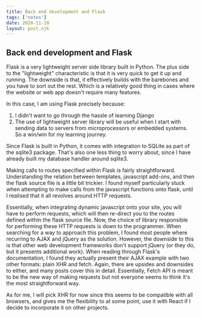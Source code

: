```yaml
---
title: Back end development and Flask
tags: ['notes']
date: 2020-11-10
layout: post.njk
---
```

## Back end development and Flask

Flask is a very lightweight server side library built in Python. The plus side to the "lightweight" characteristic is that it is very quick to get it up and running. The downside is that, it effectively builds with the barebones and you have to sort out the rest. Which is a relatively good thing in cases where the website or web app doesn't require many features.

In this case, I am using Flask precisely because:
1. I didn't want to go through the hassle of learning Django
2. The use of lightweight server library will be useful when I start with sending data to servers from microprocessors or embedded systems. So a win/win for my learning journey.

Since Flask is built in Python, it comes with integration to SQLite as part of the sqlite3 package. That's also one less thing to worry about, since I have already built my database handler around sqlite3. 

Making calls to routes specified within Flask is fairly straightforward. Understanding the relation between templates, javascript add-ons, and then the flask source file is a little bit trickier. I found myself particularly stuck when attempting to make calls from the javascript functions onto flask, until I realised that it all revolves around HTTP requests.

Essentially, when integrating dynamic javascript onto your site, you will have to perform requests, which will then re-direct you to the routes defined within the flask source file. Now, the choice of library responsible for performing these HTTP requests is down to the programmer. When searching for a way to approach this problem, I found most people where recurring to AJAX and jQuery as the solution. However, the downside to this is that other web development frameworks don't support jQuery (or they do, but it presents additional work). When reading through Flask's documentation, I found they actually present their AJAX example with two other formats: plain XHR and fetch. Again, there are upsides and downsides to either, and many posts cover this in detail. Essentially, Fetch API is meant to be the new way of making requests but not everyone seems to think it's the most straightforward way. 

As for me, I will pick XHR for now since this seems to be compatible with all browsers, and gives me the flexibility to at some point, use it with React if I decide to incorporate it on other projects.